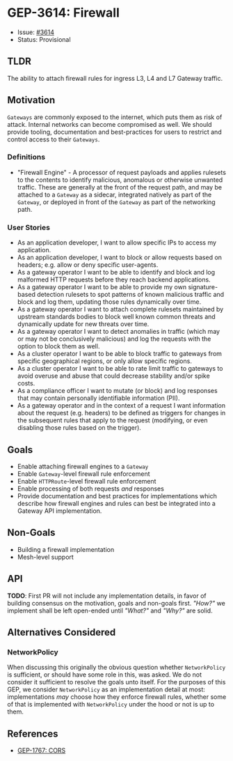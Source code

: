 # GEP-3614: Firewall

* Issue: [#3614](https://github.com/kubernetes-sigs/gateway-api/issues/3614)
* Status: Provisional

## TLDR

The ability to attach firewall rules for ingress L3, L4 and L7 Gateway traffic.

## Motivation

`Gateways` are commonly exposed to the internet, which puts them as risk of
attack. Internal networks can become compromised as well. We should provide
tooling, documentation and best-practices for users to restrict and control
access to their `Gateways`.

### Definitions

* "Firewall Engine" - A processor of request payloads and applies rulesets to
  the contents to identify malicious, anomalous or otherwise unwanted traffic.
  These are generally at the front of the request path, and may be attached to a
  `Gateway` as a sidecar, integrated natively as part of the `Gateway`, or
  deployed in front of the `Gateway` as part of the networking path.

### User Stories

* As an application developer, I want to allow specific IPs to access my
  application.
* As an application developer, I want to block or allow requests based on
  headers; e.g. allow or deny specific user-agents.
* As a gateway operator I want to be able to identify and block and log
  malformed HTTP requests before they reach backend applications.
* As a gateway operator I want to be able to provide my own signature-based
  detection rulesets to spot patterns of known malicious traffic and block and
  log them, updating those rules dynamically over time.
* As a gateway operator I want to attach complete rulesets maintained by
  upstream standards bodies to block well known common threats and dynamically
  update for new threats over time.
* As a gateway operator I want to detect anomalies in traffic (which may or
  may not be conclusively malicious) and log the requests with the option to
  block them as well.
* As a cluster operator I want to be able to block traffic to gateways from
  specific geographical regions, or only allow specific regions.
* As a cluster operator I want to be able to rate limit traffic to gateways to
  avoid overuse and abuse that could decrease stability and/or spike costs.
* As a compliance officer I want to mutate (or block) and log responses that may
  contain personally identifiable information (PII).
* As a gateway operator and in the context of a request I want information about
   the request (e.g. headers) to be defined as triggers for changes in the
   subsequent rules that apply to the request (modifying, or even disabling those
   rules based on the trigger).
## Goals

* Enable attaching firewall engines to a `Gateway`
* Enable `Gateway`-level firewall rule enforcement
* Enable `HTTPRoute`-level firewall rule enforcement
* Enable processing of both requests _and_ responses
* Provide documentation and best practices for implementations which describe
  how firewall engines and rules can best be integrated into a Gateway API
  implementation.

## Non-Goals

* Building a firewall implementation
* Mesh-level support

## API

**TODO**: First PR will not include any implementation details, in favor of
building consensus on the motivation, goals and non-goals first. _"How?"_ we
implement shall be left open-ended until _"What?"_ and _"Why?"_ are solid.

## Alternatives Considered

### NetworkPolicy

When discussing this originally the obvious question whether `NetworkPolicy`
is sufficient, or should have some role in this, was asked. We do not consider
it sufficient to resolve the goals unto itself. For the purposes of this GEP,
we consider `NetworkPolicy` as an implementation detail at most: implementations
_may_ choose how they enforce firewall rules, whether some of that is
implemented with `NetworkPolicy` under the hood or not is up to them.

## References

* [GEP-1767: CORS](https://github.com/kubernetes-sigs/gateway-api/issues/1767)

